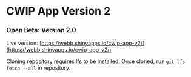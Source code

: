 # CWIP App Version 2
### Open Beta: Version 2.0

Live version: [https://webb.shinyapps.io/cwip-app-v2/](https://webb.shinyapps.io/cwip-app-v2/)

Cloning repository [requires lfs](https://github.com/git-lfs/git-lfs/wiki/Installation) to be installed. Once cloned, run `git lfs fetch --all` in repository.
